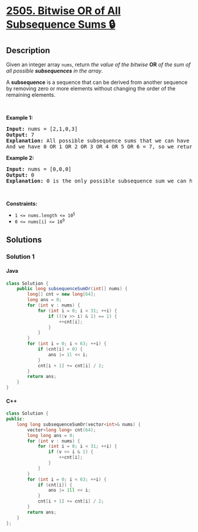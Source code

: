 # [2505. Bitwise OR of All Subsequence Sums 🔒](https://leetcode.com/problems/bitwise-or-of-all-subsequence-sums)


## Description


<p>Given an integer array <code>nums</code>, return <em>the value of the bitwise </em><strong>OR</strong><em> of the sum of all possible <strong>subsequences</strong> in the array</em>.</p>

<p>A <strong>subsequence</strong> is a sequence that can be derived from another sequence by removing zero or more elements without changing the order of the remaining elements.</p>

<p>&nbsp;</p>
<p><strong class="example">Example 1:</strong></p>

<pre>
<strong>Input:</strong> nums = [2,1,0,3]
<strong>Output:</strong> 7
<strong>Explanation:</strong> All possible subsequence sums that we can have are: 0, 1, 2, 3, 4, 5, 6.
And we have 0 OR 1 OR 2 OR 3 OR 4 OR 5 OR 6 = 7, so we return 7.
</pre>

<p><strong class="example">Example 2:</strong></p>

<pre>
<strong>Input:</strong> nums = [0,0,0]
<strong>Output:</strong> 0
<strong>Explanation:</strong> 0 is the only possible subsequence sum we can have, so we return 0.
</pre>

<p>&nbsp;</p>
<p><strong>Constraints:</strong></p>

<ul>
	<li><code>1 &lt;= nums.length &lt;= 10<sup>5</sup></code></li>
	<li><code>0 &lt;= nums[i] &lt;= 10<sup>9</sup></code></li>
</ul>


## Solutions


### Solution 1


#### Java

```java
class Solution {
    public long subsequenceSumOr(int[] nums) {
        long[] cnt = new long[64];
        long ans = 0;
        for (int v : nums) {
            for (int i = 0; i < 31; ++i) {
                if (((v >> i) & 1) == 1) {
                    ++cnt[i];
                }
            }
        }
        for (int i = 0; i < 63; ++i) {
            if (cnt[i] > 0) {
                ans |= 1l << i;
            }
            cnt[i + 1] += cnt[i] / 2;
        }
        return ans;
    }
}
```

#### C++

```cpp
class Solution {
public:
    long long subsequenceSumOr(vector<int>& nums) {
        vector<long long> cnt(64);
        long long ans = 0;
        for (int v : nums) {
            for (int i = 0; i < 31; ++i) {
                if (v >> i & 1) {
                    ++cnt[i];
                }
            }
        }
        for (int i = 0; i < 63; ++i) {
            if (cnt[i]) {
                ans |= 1ll << i;
            }
            cnt[i + 1] += cnt[i] / 2;
        }
        return ans;
    }
};
```

